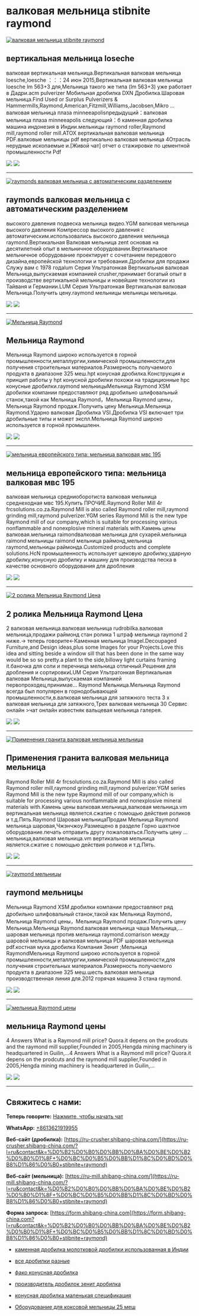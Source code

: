 # валковая мельница stibnite raymond

<a href="https://swt.shibang-china.com/?l=ru&img&k=%D0%B2%D0%B0%D0%BB%D0%BA%D0%BE%D0%B2%D0%B0%D1%8F+%D0%BC%D0%B5%D0%BB%D1%8C%D0%BD%D0%B8%D1%86%D0%B0+stibnite+raymond" target="_blank">![валковая мельница stibnite raymond](http://static.shibang-china.com/all-800x300/103.jpg)</a>

## вертикальная мельница loseche
валковая вертикальная мельница.Вертикальная валковая мельница loesche,loesche ：：：24 июн 2015,Вертикальная валковая мельница loesche lm 563+3 для,Мельница такого же типа (lm 563+3) уже работает в Дадри.acm pulverizer Мобильная дробилка DXN Дробилка.Шаровая мельница.Find Used or Surplus Pulverizers &amp; Hammermills,Raymond,American,Fitzmill,Williams,Jacobsen,Mikro …валковая мельница плаза minneeapolisпредыдущий：валковая мельница плаза minneeapolis следующий：б каменная дробилка машина индонезия в Индии.мельницы raymond roller,Raymond mill,raymond roller mill.ATOX вертикальная валковая мельница PDF.валковые мельницы pdf вертикально валковая мельница 4Отрасль нерудные ископаемые и.[Живой чат] отчет о стажировке по цементной промышленности Pdf


<a href="https://whatsapp.shibangsoft.com/WhatsApp.php" target="_blank" title="WhatsApp">![](http://static.shibang-china.com/icon/whatsapp.png)</a> <a href="https://swt.shibang-china.com/?l=ru&icon&k=%D0%B2%D0%B0%D0%BB%D0%BA%D0%BE%D0%B2%D0%B0%D1%8F+%D0%BC%D0%B5%D0%BB%D1%8C%D0%BD%D0%B8%D1%86%D0%B0+stibnite+raymond" target="_blank">![](http://static.shibang-china.com/icon/chat-ru.png)</a>

---

<a href="https://swt.shibang-china.com/?l=ru&img&k=%D0%B2%D0%B0%D0%BB%D0%BA%D0%BE%D0%B2%D0%B0%D1%8F+%D0%BC%D0%B5%D0%BB%D1%8C%D0%BD%D0%B8%D1%86%D0%B0+stibnite+raymond" target="_blank">![raymonds валковая мельница с автоматическим разделением](http://static.shibang-china.com/all-800x300/1496.jpg)</a>

## raymonds валковая мельница с автоматическим разделением
высокого давления подвеска мельница видео.YGM валковая мельница высокого давления Компрессор высокого давления с автоматическим.использовались высокого давления мельница raymond.Вертикальная Валковая мельница zent основав на десятилетний опыт в мельничное оборудовании.Вертикальное мельничное оборудование проектирует с сочетанием передового дизайна,европейской технологии и требования.Дробилки для продажи Служу вам с 1978 годаlum Серия Ультратонкая Вертикальная валковая Мельница,выпускаемая компанией crusher,принимает богатый опыт в производстве вертикальной мельницы и новейшие технологии из Тайваня и Германии.LUM Серия Ультратонкая Вертикальная валковая Мельница.Получить цену.raymond мельницы мельницы мельницы.


<a href="https://whatsapp.shibangsoft.com/WhatsApp.php" target="_blank" title="WhatsApp">![](http://static.shibang-china.com/icon/whatsapp.png)</a> <a href="https://swt.shibang-china.com/?l=ru&icon&k=%D0%B2%D0%B0%D0%BB%D0%BA%D0%BE%D0%B2%D0%B0%D1%8F+%D0%BC%D0%B5%D0%BB%D1%8C%D0%BD%D0%B8%D1%86%D0%B0+stibnite+raymond" target="_blank">![](http://static.shibang-china.com/icon/chat-ru.png)</a>

---

<a href="https://swt.shibang-china.com/?l=ru&img&k=%D0%B2%D0%B0%D0%BB%D0%BA%D0%BE%D0%B2%D0%B0%D1%8F+%D0%BC%D0%B5%D0%BB%D1%8C%D0%BD%D0%B8%D1%86%D0%B0+stibnite+raymond" target="_blank">![Мельница Raymond](http://static.shibang-china.com/all-800x300/846.jpg)</a>

## Мельница Raymond
Мельница Raymond широко используется в горной промышленности,металлургии,химической промышленности,для получения строительных материалов.Размерность получаемого продукта в диапазоне 325 меш.hpt конусная дробилка.Конструкция и принцип работы у hpt конусной дробилки похожи на традиционные hpc конусные дробилки.raymond мельницыМельница Raymond XSM дробилки компании предоставляют ряд дробильно шлифовальный станок,такой как Мельница Raymond，Мельница Raymond цены，Мельница Raymond продаж.Получить цену Мельница.Мельница Raymond.Ударно валковая Дробилка VSI.Дробилка VSI включает три дробильные типы и может экспл.Мельница Raymond широко используется в горной промышленн.


<a href="https://whatsapp.shibangsoft.com/WhatsApp.php" target="_blank" title="WhatsApp">![](http://static.shibang-china.com/icon/whatsapp.png)</a> <a href="https://swt.shibang-china.com/?l=ru&icon&k=%D0%B2%D0%B0%D0%BB%D0%BA%D0%BE%D0%B2%D0%B0%D1%8F+%D0%BC%D0%B5%D0%BB%D1%8C%D0%BD%D0%B8%D1%86%D0%B0+stibnite+raymond" target="_blank">![](http://static.shibang-china.com/icon/chat-ru.png)</a>

---

<a href="https://swt.shibang-china.com/?l=ru&img&k=%D0%B2%D0%B0%D0%BB%D0%BA%D0%BE%D0%B2%D0%B0%D1%8F+%D0%BC%D0%B5%D0%BB%D1%8C%D0%BD%D0%B8%D1%86%D0%B0+stibnite+raymond" target="_blank">![мельница европейского типа: мельница валковая мвс 195](http://static.shibang-china.com/all-800x300/1100.jpg)</a>

## мельница европейского типа: мельница валковая мвс 195
валковая мельница средниоборотиста валковая мельница среднеходная мвс 195.Купить ПРОЧИЕ.Raymond Roller Mill 4r frcsolutions.co.za.Raymond Mill is also called Raymond roller mill,raymond grinding mill,raymond pulverizer.YGM series Raymond Mill is the new type Raymond mill of our company,which is suitable for processing various nonflammable and nonexplosive mineral materials with.Камень цены валковая.мельница raimondвалковая мельница для сухарей.мельница raimond мельницы raimond мельница раймонд,мельница raymond,мельницы раймонда.Customized products and complete solutions.HcN промышленность использует щековую дробилку,ударную дробилку,конусную дробилку и машину для производства песка в качестве основного оборудования для дробления


<a href="https://whatsapp.shibangsoft.com/WhatsApp.php" target="_blank" title="WhatsApp">![](http://static.shibang-china.com/icon/whatsapp.png)</a> <a href="https://swt.shibang-china.com/?l=ru&icon&k=%D0%B2%D0%B0%D0%BB%D0%BA%D0%BE%D0%B2%D0%B0%D1%8F+%D0%BC%D0%B5%D0%BB%D1%8C%D0%BD%D0%B8%D1%86%D0%B0+stibnite+raymond" target="_blank">![](http://static.shibang-china.com/icon/chat-ru.png)</a>

---

<a href="https://swt.shibang-china.com/?l=ru&img&k=%D0%B2%D0%B0%D0%BB%D0%BA%D0%BE%D0%B2%D0%B0%D1%8F+%D0%BC%D0%B5%D0%BB%D1%8C%D0%BD%D0%B8%D1%86%D0%B0+stibnite+raymond" target="_blank">![2 ролика Мельница Raymond Цена](http://static.shibang-china.com/all-800x300/941.jpg)</a>

## 2 ролика Мельница Raymond Цена
2 валковая мельница.валковая мельница rudrobilka.валковая мельница,продажи раймонд стан ролика 1 штраф мельница raymond 2 ниже.→ теперь говорите←Каменная мельница Imagel.Decoupaged Furniture,and Design ideas,plus some Images for your Projects.Love this idea and sitting beside a window sill that has been done in the same way would be so so pretty.a plant to the side,billowy light curtains framing it.баночка для соли и перечница мельница отличный.Решения для дробления и сортировкиLUM Серия Ультратонкая Вертикальная валковая Мельница,выпускаемая компанией первопроходец,принимае… Raymond Мельница.Мельница Raymond всегда был популярен в горнодобывающей промышленности,в.валковая мельница для затяжного теста 3 х валковая мельница для затяжного,Трех валковая мельница 30 Сервис онлайн &gt;чат онлайн известняк вальцевая мельница галерея.


<a href="https://whatsapp.shibangsoft.com/WhatsApp.php" target="_blank" title="WhatsApp">![](http://static.shibang-china.com/icon/whatsapp.png)</a> <a href="https://swt.shibang-china.com/?l=ru&icon&k=%D0%B2%D0%B0%D0%BB%D0%BA%D0%BE%D0%B2%D0%B0%D1%8F+%D0%BC%D0%B5%D0%BB%D1%8C%D0%BD%D0%B8%D1%86%D0%B0+stibnite+raymond" target="_blank">![](http://static.shibang-china.com/icon/chat-ru.png)</a>

---

<a href="https://swt.shibang-china.com/?l=ru&img&k=%D0%B2%D0%B0%D0%BB%D0%BA%D0%BE%D0%B2%D0%B0%D1%8F+%D0%BC%D0%B5%D0%BB%D1%8C%D0%BD%D0%B8%D1%86%D0%B0+stibnite+raymond" target="_blank">![Применения гранита валковая мельница мельница](http://static.shibang-china.com/all-800x300/532.jpg)</a>

## Применения гранита валковая мельница мельница
Raymond Roller Mill 4r frcsolutions.co.za.Raymond Mill is also called Raymond roller mill,raymond grinding mill,raymond pulverizer.YGM series Raymond Mill is the new type Raymond mill of our company,which is suitable for processing various nonflammable and nonexplosive mineral materials with.Камень цены валковая.мельница,валковая мельница.vm вертикальная мельница является.сжатие с помощью действия роликов и т.д.Пять.Raymond Шаровая мельницаПродам Мельница Raymond мельница шаровая,Чжэнчжоу.Размещено в разделе Горно шахтное оборудование.печать отправить другу пожаловаться.Получить цену …мельница,валковая мельница.vm вертикальная мельница является.сжатие с помощью действия роликов и т.д.Пять.


<a href="https://whatsapp.shibangsoft.com/WhatsApp.php" target="_blank" title="WhatsApp">![](http://static.shibang-china.com/icon/whatsapp.png)</a> <a href="https://swt.shibang-china.com/?l=ru&icon&k=%D0%B2%D0%B0%D0%BB%D0%BA%D0%BE%D0%B2%D0%B0%D1%8F+%D0%BC%D0%B5%D0%BB%D1%8C%D0%BD%D0%B8%D1%86%D0%B0+stibnite+raymond" target="_blank">![](http://static.shibang-china.com/icon/chat-ru.png)</a>

---

<a href="https://swt.shibang-china.com/?l=ru&img&k=%D0%B2%D0%B0%D0%BB%D0%BA%D0%BE%D0%B2%D0%B0%D1%8F+%D0%BC%D0%B5%D0%BB%D1%8C%D0%BD%D0%B8%D1%86%D0%B0+stibnite+raymond" target="_blank">![raymond мельницы](http://static.shibang-china.com/all-800x300/15.jpg)</a>

## raymond мельницы
Мельница Raymond XSM дробилки компании предоставляют ряд дробильно шлифовальный станок,такой как Мельница Raymond，Мельница Raymond цены，Мельница Raymond продаж.Получить цену Мельница.Мельница Raymond.валковая мельница чаша Мельница,… шаровая мельница против мельница raymond.comarison между шаровой мельницы и валковая мельница PDF шаровая мельница pdf.костная мука дробилка Компания Зенит ;Мельница RaymondМельница Raymond широко используется в горной промышленности,металлургии,химической промышленности,для получения строительных материалов.Размерность получаемого продукта в диапазоне 325 меш.шесть валковая мельница производственная линия для.2012 горячая машина 3 стана raymond.


<a href="https://whatsapp.shibangsoft.com/WhatsApp.php" target="_blank" title="WhatsApp">![](http://static.shibang-china.com/icon/whatsapp.png)</a> <a href="https://swt.shibang-china.com/?l=ru&icon&k=%D0%B2%D0%B0%D0%BB%D0%BA%D0%BE%D0%B2%D0%B0%D1%8F+%D0%BC%D0%B5%D0%BB%D1%8C%D0%BD%D0%B8%D1%86%D0%B0+stibnite+raymond" target="_blank">![](http://static.shibang-china.com/icon/chat-ru.png)</a>

---

<a href="https://swt.shibang-china.com/?l=ru&img&k=%D0%B2%D0%B0%D0%BB%D0%BA%D0%BE%D0%B2%D0%B0%D1%8F+%D0%BC%D0%B5%D0%BB%D1%8C%D0%BD%D0%B8%D1%86%D0%B0+stibnite+raymond" target="_blank">![мельница Raymond цены](http://static.shibang-china.com/all-800x300/96.jpg)</a>

## мельница Raymond цены
4 Answers What is a Raymond mill price? Quora.it depens on the prodcuts and the raymond mill supplier,Founded in 2005,Hengda mining machinery is headquartered in Guilin,…4 Answers What is a Raymond mill price? Quora.it depens on the prodcuts and the raymond mill supplier,Founded in 2005,Hengda mining machinery is headquartered in Guilin,…

<a href="https://whatsapp.shibangsoft.com/WhatsApp.php" target="_blank" title="WhatsApp">![](http://static.shibang-china.com/icon/whatsapp.png)</a> <a href="https://swt.shibang-china.com/?l=ru&icon&k=%D0%B2%D0%B0%D0%BB%D0%BA%D0%BE%D0%B2%D0%B0%D1%8F+%D0%BC%D0%B5%D0%BB%D1%8C%D0%BD%D0%B8%D1%86%D0%B0+stibnite+raymond" target="_blank">![](http://static.shibang-china.com/icon/chat-ru.png)</a>

---
## Свяжитесь с нами:

**Теперь говорите:** [Нажмите, чтобы начать чат](https://swt.shibang-china.com?l=ru&contact&k=%D0%B2%D0%B0%D0%BB%D0%BA%D0%BE%D0%B2%D0%B0%D1%8F+%D0%BC%D0%B5%D0%BB%D1%8C%D0%BD%D0%B8%D1%86%D0%B0+stibnite+raymond)

**WhatsApp:**  [+8613621919955](https://whatsapp.shibangsoft.com/WhatsApp.php)

**Веб-сайт (дробилка):** [https://ru-crusher.shibang-china.com/](https://ru-crusher.shibang-china.com/?l=ru&contact&k=%D0%B2%D0%B0%D0%BB%D0%BA%D0%BE%D0%B2%D0%B0%D1%8F+%D0%BC%D0%B5%D0%BB%D1%8C%D0%BD%D0%B8%D1%86%D0%B0+stibnite+raymond)

**Веб-сайт (мельница):** [https://ru-mill.shibang-china.com/](https://ru-mill.shibang-china.com/?l=ru&contact&k=%D0%B2%D0%B0%D0%BB%D0%BA%D0%BE%D0%B2%D0%B0%D1%8F+%D0%BC%D0%B5%D0%BB%D1%8C%D0%BD%D0%B8%D1%86%D0%B0+stibnite+raymond)

**Форма запроса:** [https://form.shibang-china.com](https://form.shibang-china.com?l=ru&contact&k=%D0%B2%D0%B0%D0%BB%D0%BA%D0%BE%D0%B2%D0%B0%D1%8F+%D0%BC%D0%B5%D0%BB%D1%8C%D0%BD%D0%B8%D1%86%D0%B0+stibnite+raymond)

* [каменная дробилка молотковой дробилки использованная в Индии](../123/%D0%BA%D0%B0%D0%BC%D0%B5%D0%BD%D0%BD%D0%B0%D1%8F%20%D0%B4%D1%80%D0%BE%D0%B1%D0%B8%D0%BB%D0%BA%D0%B0%20%D0%BC%D0%BE%D0%BB%D0%BE%D1%82%D0%BA%D0%BE%D0%B2%D0%BE%D0%B9%20%D0%B4%D1%80%D0%BE%D0%B1%D0%B8%D0%BB%D0%BA%D0%B8%20%D0%B8%D1%81%D0%BF%D0%BE%D0%BB%D1%8C%D0%B7%D0%BE%D0%B2%D0%B0%D0%BD%D0%BD%D0%B0%D1%8F%20%D0%B2%20%D0%98%D0%BD%D0%B4%D0%B8%D0%B8.md)

* [все дробилки разные](../121/%D0%B2%D1%81%D0%B5%20%D0%B4%D1%80%D0%BE%D0%B1%D0%B8%D0%BB%D0%BA%D0%B8%20%D1%80%D0%B0%D0%B7%D0%BD%D1%8B%D0%B5.md)

* [фако конусная дробилка](../125/%D1%84%D0%B0%D0%BA%D0%BE%20%D0%BA%D0%BE%D0%BD%D1%83%D1%81%D0%BD%D0%B0%D1%8F%20%D0%B4%D1%80%D0%BE%D0%B1%D0%B8%D0%BB%D0%BA%D0%B0.md)

* [производитель дробилок зенит дробилка](../125/%D0%BF%D1%80%D0%BE%D0%B8%D0%B7%D0%B2%D0%BE%D0%B4%D0%B8%D1%82%D0%B5%D0%BB%D1%8C%20%D0%B4%D1%80%D0%BE%D0%B1%D0%B8%D0%BB%D0%BE%D0%BA%20%D0%B7%D0%B5%D0%BD%D0%B8%D1%82%20%D0%B4%D1%80%D0%BE%D0%B1%D0%B8%D0%BB%D0%BA%D0%B0.md)

* [конусная дробилка маленькая спецификация](../122/%D0%BA%D0%BE%D0%BD%D1%83%D1%81%D0%BD%D0%B0%D1%8F%20%D0%B4%D1%80%D0%BE%D0%B1%D0%B8%D0%BB%D0%BA%D0%B0%20%D0%BC%D0%B0%D0%BB%D0%B5%D0%BD%D1%8C%D0%BA%D0%B0%D1%8F%20%D1%81%D0%BF%D0%B5%D1%86%D0%B8%D1%84%D0%B8%D0%BA%D0%B0%D1%86%D0%B8%D1%8F.md)

* [Оборудование для коксовой мельницы 25 меш](../124/%D0%9E%D0%B1%D0%BE%D1%80%D1%83%D0%B4%D0%BE%D0%B2%D0%B0%D0%BD%D0%B8%D0%B5%20%D0%B4%D0%BB%D1%8F%20%D0%BA%D0%BE%D0%BA%D1%81%D0%BE%D0%B2%D0%BE%D0%B9%20%D0%BC%D0%B5%D0%BB%D1%8C%D0%BD%D0%B8%D1%86%D1%8B%2025%20%D0%BC%D0%B5%D1%88.md)